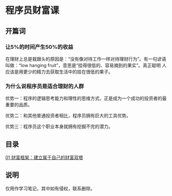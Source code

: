 # 程序员财富课

## 开篇词

### 让5%的时间产生50%的收益

在理财上总是栽跟头的原因是：“没有像对待工作一样对待理财行为”。有一句谚语叫做：“low hanging fruit”，意思是“挂得很低的、容易摘到的果实”。真正聪明
人应该是用更少的精力去获取生活中的挂在很低的果子。

### 为什么说程序员是适合理财的人群

优势一：程序的逻辑思考能力和理性的思维方式，正是成为一个成功的投资者的最重要的品质。

优势二：和其他普通投资者相比，程序员拥有巨大的工具优势。

优势三：程序员这个职业本身就拥有挖掘不完的潜力。

## 目录

[01 财富框架：建立属于自己的财富双塔](./chapter01/note.md)

## 说明

仅用作学习笔记，其中如有侵权，联系删除。